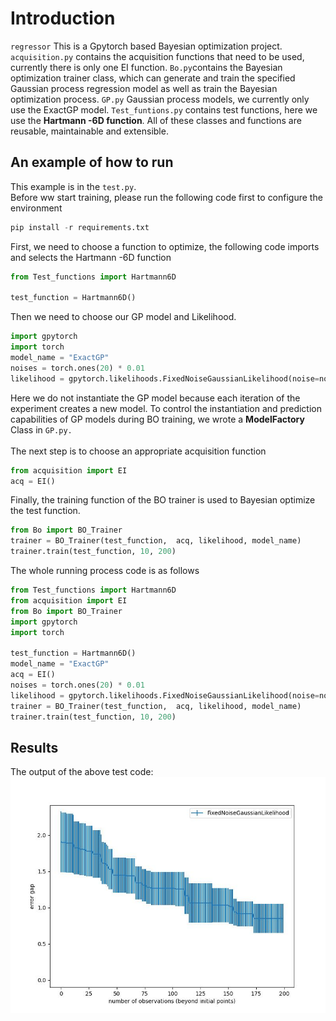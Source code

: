 # Introduction<a name="introduction"></a>
```regressor```
This is a Gpytorch based Bayesian optimization project. ```acquisition.py``` contains the acquisition functions that need to be used, currently there is only one EI function. ```Bo.py```contains the Bayesian optimization trainer class, which can generate and train the specified Gaussian process regression model as well as train the Bayesian optimization process. ```GP.py``` Gaussian process models, we currently only use the ExactGP model. ```Test_funtions.py``` contains test functions, here we use the **Hartmann -6D function**. All of these classes and functions are reusable, maintainable and extensible.

## An example of how to run<a name="example"></a>
This example is in the ```test.py```.<br>
Before ww start training, please run the following code first to configure the environment 
```python
pip install -r requirements.txt
```
First, we need to choose a function to optimize, the following code imports and selects the Hartmann -6D function
```python
from Test_functions import Hartmann6D

test_function = Hartmann6D()
```
Then we need to choose our GP model and Likelihood. 
```python
import gpytorch
import torch
model_name = "ExactGP"
noises = torch.ones(20) * 0.01
likelihood = gpytorch.likelihoods.FixedNoiseGaussianLikelihood(noise=noises, learn_additional_noise=True).cuda()
```
Here we do not instantiate the GP model because each iteration of the experiment creates a new model. To control the instantiation and prediction capabilities of GP models during BO training, we wrote a **ModelFactory** Class in ```GP.py.```<br>
<br>
The next step is to choose an appropriate acquisition function
```python
from acquisition import EI
acq = EI()
```
Finally, the training function of the BO trainer is used to Bayesian optimize the test function.
```python
from Bo import BO_Trainer
trainer = BO_Trainer(test_function,  acq, likelihood, model_name)
trainer.train(test_function, 10, 200)
```
The whole running process code is as follows
```python
from Test_functions import Hartmann6D
from acquisition import EI
from Bo import BO_Trainer
import gpytorch
import torch

test_function = Hartmann6D()
model_name = "ExactGP"
acq = EI()
noises = torch.ones(20) * 0.01
likelihood = gpytorch.likelihoods.FixedNoiseGaussianLikelihood(noise=noises, learn_additional_noise=True).cuda()
trainer = BO_Trainer(test_function,  acq, likelihood, model_name)
trainer.train(test_function, 10, 200)
```

## Results<a name="result"></a>
The output of the above test code:<br>
![avatar](./results/result.jpg)
